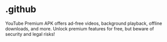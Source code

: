 # .github
YouTube Premium APK offers ad-free videos, background playback, offline downloads, and more. Unlock premium features for free, but beware of security and legal risks!

